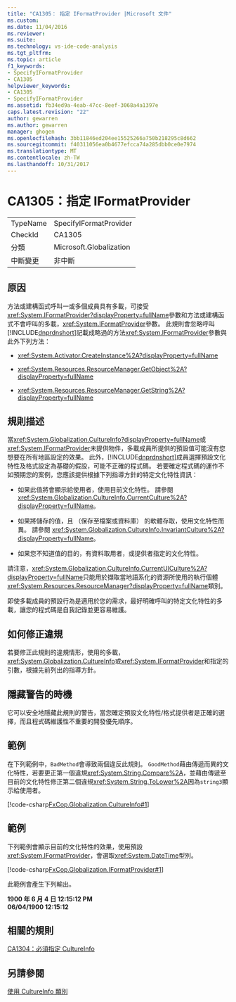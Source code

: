 ```yaml
---
title: "CA1305： 指定 IFormatProvider |Microsoft 文件"
ms.custom: 
ms.date: 11/04/2016
ms.reviewer: 
ms.suite: 
ms.technology: vs-ide-code-analysis
ms.tgt_pltfrm: 
ms.topic: article
f1_keywords:
- SpecifyIFormatProvider
- CA1305
helpviewer_keywords:
- CA1305
- SpecifyIFormatProvider
ms.assetid: fb34ed9a-4eab-47cc-8eef-3068a4a1397e
caps.latest.revision: "22"
author: gewarren
ms.author: gewarren
manager: ghogen
ms.openlocfilehash: 3bb11846ed204ee15525266a750b218295c8d662
ms.sourcegitcommit: f40311056ea0b4677efcca74a285dbb0ce0e7974
ms.translationtype: MT
ms.contentlocale: zh-TW
ms.lasthandoff: 10/31/2017
---
```

# <a name="ca1305-specify-iformatprovider"></a>CA1305：指定 IFormatProvider
|||  
|-|-|  
|TypeName|SpecifyIFormatProvider|  
|CheckId|CA1305|  
|分類|Microsoft.Globalization|  
|中斷變更|非中斷|  
  
## <a name="cause"></a>原因  
 方法或建構函式呼叫一或多個成員具有多載，可接受<xref:System.IFormatProvider?displayProperty=fullName>參數和方法或建構函式不會呼叫的多載，<xref:System.IFormatProvider>參數。 此規則會忽略呼叫[!INCLUDE[dnprdnshort](../code-quality/includes/dnprdnshort_md.md)]記載成略過的方法<xref:System.IFormatProvider>參數與此外下列方法：  
  
-   <xref:System.Activator.CreateInstance%2A?displayProperty=fullName>  
  
-   <xref:System.Resources.ResourceManager.GetObject%2A?displayProperty=fullName>  
  
-   <xref:System.Resources.ResourceManager.GetString%2A?displayProperty=fullName>  
  
## <a name="rule-description"></a>規則描述  
 當<xref:System.Globalization.CultureInfo?displayProperty=fullName>或<xref:System.IFormatProvider>未提供物件，多載成員所提供的預設值可能沒有您想要在所有地區設定的效果。 此外，[!INCLUDE[dnprdnshort](../code-quality/includes/dnprdnshort_md.md)]成員選擇預設文化特性及格式設定為基礎的假設，可能不正確的程式碼。 若要確定程式碼的運作不如預期您的案例，您應該提供根據下列指導方針的特定文化特性資訊：  
  
-   如果此值將會顯示給使用者，使用目前文化特性。 請參閱 <xref:System.Globalization.CultureInfo.CurrentCulture%2A?displayProperty=fullName>。  
  
-   如果將儲存的值，且 （保存至檔案或資料庫） 的軟體存取，使用文化特性而異。 請參閱 <xref:System.Globalization.CultureInfo.InvariantCulture%2A?displayProperty=fullName>。  
  
-   如果您不知道值的目的，有資料取用者，或提供者指定的文化特性。  
  
 請注意，<xref:System.Globalization.CultureInfo.CurrentUICulture%2A?displayProperty=fullName>只能用於擷取當地語系化的資源所使用的執行個體<xref:System.Resources.ResourceManager?displayProperty=fullName>類別。  
  
 即使多載成員的預設行為是適用於您的需求，最好明確呼叫的特定文化特性的多載，讓您的程式碼是自我記錄並更容易維護。  
  
## <a name="how-to-fix-violations"></a>如何修正違規  
 若要修正此規則的違規情形，使用的多載，<xref:System.Globalization.CultureInfo>或<xref:System.IFormatProvider>和指定的引數，根據先前列出的指導方針。  
  
## <a name="when-to-suppress-warnings"></a>隱藏警告的時機  
 它可以安全地隱藏此規則的警告，當您確定預設文化特性/格式提供者是正確的選擇，而且程式碼維護性不重要的開發優先順序。  
  
## <a name="example"></a>範例  
 在下列範例中，`BadMethod`會導致兩個違反此規則。 `GoodMethod`藉由傳遞而異的文化特性，若要更正第一個違規<xref:System.String.Compare%2A>，並藉由傳遞至目前的文化特性修正第二個違規<xref:System.String.ToLower%2A>因為`string3`顯示給使用者。  
  
 [!code-csharp[FxCop.Globalization.CultureInfo#1](../code-quality/codesnippet/CSharp/ca1305-specify-iformatprovider_1.cs)]  
  
## <a name="example"></a>範例  
 下列範例會顯示目前的文化特性的效果，使用預設<xref:System.IFormatProvider>，會選取<xref:System.DateTime>型別。  
  
 [!code-csharp[FxCop.Globalization.IFormatProvider#1](../code-quality/codesnippet/CSharp/ca1305-specify-iformatprovider_2.cs)]  
  
 此範例會產生下列輸出。  
  
 **1900 年 6 月 4 日 12:15:12 PM**  
**06/04/1900 12:15:12**   
## <a name="related-rules"></a>相關的規則  
 [CA1304：必須指定 CultureInfo](../code-quality/ca1304-specify-cultureinfo.md)  
  
## <a name="see-also"></a>另請參閱  
[使用 CultureInfo 類別](/dotnet/standard/globalization-localization/globalization#Cultures)  